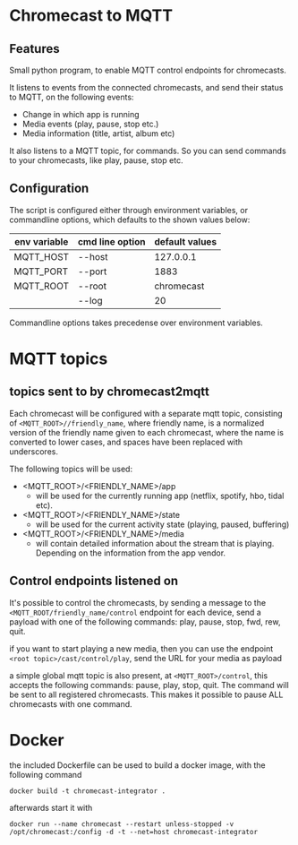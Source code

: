 # Chromecast to MQTT

## Features

Small python program, to enable MQTT control endpoints for chromecasts. 

It listens to events from the connected chromecasts, and send their status to MQTT, on the following events:
* Change in which app is running
* Media events (play, pause, stop etc.)
* Media information (title, artist, album etc)

It also listens to a MQTT topic, for commands. So you can send commands to your chromecasts, like play, pause, stop etc.

## Configuration
The script is configured either through environment variables, or commandline options, which defaults to the shown values below:

| env variable | cmd line option | default values
|---|---|---|
| MQTT_HOST | --host | 127.0.0.1
| MQTT_PORT | --port | 1883
| MQTT_ROOT | --root | chromecast
|           | --log  | 20

Commandline options takes precedense over environment variables.

# MQTT topics
## topics sent to by chromecast2mqtt
Each chromecast will be configured with a separate mqtt topic, consisting of `<MQTT_ROOT>//friendly_name`, where friendly name, is a normalized version of the friendly name given to each chromecast, where the name is converted to lower cases, and spaces have been replaced with underscores.

The following topics will be used:
* <MQTT_ROOT>/<FRIENDLY_NAME>/app
  * will be used for the currently running app (netflix, spotify, hbo, tidal etc).
* <MQTT_ROOT>/<FRIENDLY_NAME>/state
  * will be used for the current activity state (playing, paused, buffering)
* <MQTT_ROOT>/<FRIENDLY_NAME>/media
  * will contain detailed information about the stream that is playing. Depending on the information from the app vendor.

## Control endpoints listened on
It's possible to control the chromecasts, by sending a message to the `<MQTT_ROOT/friendly_name/control` endpoint for each device, send a payload with one of the following commands: play, pause, stop, fwd, rew, quit.

if you want to start playing a new media, then you can use the endpoint `<root topic>/cast/control/play`, send the URL for your media as payload

a simple global mqtt topic is also present, at `<MQTT_ROOT>/control`, this accepts the following commands: pause, play, stop, quit. The command will be sent to all registered chromecasts. This makes it possible to pause ALL chromecasts with one command.

# Docker
the included Dockerfile can be used to build a docker image, with the following command

```
docker build -t chromecast-integrator .
```

afterwards start it with 

```
docker run --name chromecast --restart unless-stopped -v /opt/chromecast:/config -d -t --net=host chromecast-integrator
```
